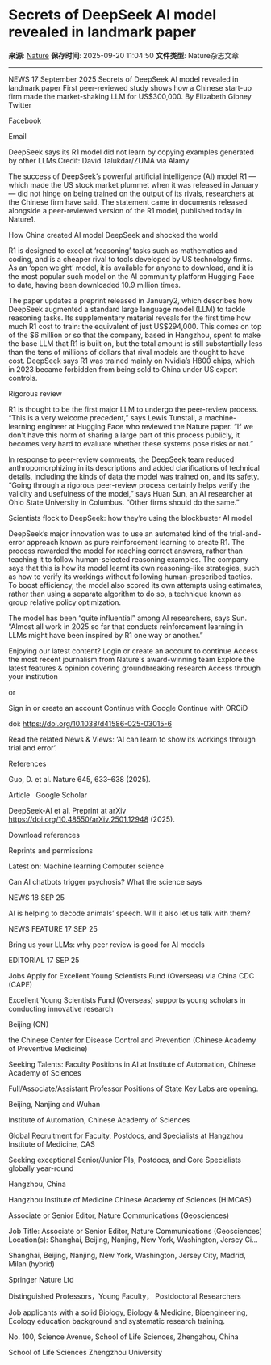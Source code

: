 # Secrets of DeepSeek AI model revealed in landmark paper

**来源**: [Nature](https://www.nature.com/articles/d41586-025-03015-6)
**保存时间**: 2025-09-20 11:04:50
**文件类型**: Nature杂志文章

---

NEWS
17 September 2025
Secrets of DeepSeek AI model revealed in landmark paper
First peer-reviewed study shows how a Chinese start-up firm made the market-shaking LLM for US$300,000.
By Elizabeth Gibney
Twitter
 
Facebook
 
Email

DeepSeek says its R1 model did not learn by copying examples generated by other LLMs.Credit: David Talukdar/ZUMA via Alamy

The success of DeepSeek’s powerful artificial intelligence (AI) model R1 — which made the US stock market plummet when it was released in January — did not hinge on being trained on the output of its rivals, researchers at the Chinese firm have said. The statement came in documents released alongside a peer-reviewed version of the R1 model, published today in Nature1.

How China created AI model DeepSeek and shocked the world

R1 is designed to excel at ‘reasoning’ tasks such as mathematics and coding, and is a cheaper rival to tools developed by US technology firms. As an ‘open weight’ model, it is available for anyone to download, and it is the most popular such model on the AI community platform Hugging Face to date, having been downloaded 10.9 million times.

The paper updates a preprint released in January2, which describes how DeepSeek augmented a standard large language model (LLM) to tackle reasoning tasks. Its supplementary material reveals for the first time how much R1 cost to train: the equivalent of just US$294,000. This comes on top of the $6 million or so that the company, based in Hangzhou, spent to make the base LLM that R1 is built on, but the total amount is still substantially less than the tens of millions of dollars that rival models are thought to have cost. DeepSeek says R1 was trained mainly on Nvidia’s H800 chips, which in 2023 became forbidden from being sold to China under US export controls.

Rigorous review

R1 is thought to be the first major LLM to undergo the peer-review process. “This is a very welcome precedent,” says Lewis Tunstall, a machine-learning engineer at Hugging Face who reviewed the Nature paper. “If we don't have this norm of sharing a large part of this process publicly, it becomes very hard to evaluate whether these systems pose risks or not.”

In response to peer-review comments, the DeepSeek team reduced anthropomorphizing in its descriptions and added clarifications of technical details, including the kinds of data the model was trained on, and its safety. “Going through a rigorous peer-review process certainly helps verify the validity and usefulness of the model,” says Huan Sun, an AI researcher at Ohio State University in Columbus. “Other firms should do the same.”

Scientists flock to DeepSeek: how they’re using the blockbuster AI model

DeepSeek’s major innovation was to use an automated kind of the trial-and-error approach known as pure reinforcement learning to create R1. The process rewarded the model for reaching correct answers, rather than teaching it to follow human-selected reasoning examples. The company says that this is how its model learnt its own reasoning-like strategies, such as how to verify its workings without following human-prescribed tactics. To boost efficiency, the model also scored its own attempts using estimates, rather than using a separate algorithm to do so, a technique known as group relative policy optimization.

The model has been “quite influential” among AI researchers, says Sun. “Almost all work in 2025 so far that conducts reinforcement learning in LLMs might have been inspired by R1 one way or another.”

Enjoying our latest content?
Login or create an account to continue
Access the most recent journalism from Nature's award-winning team
Explore the latest features & opinion covering groundbreaking research
Access through your institution

or

Sign in or create an account
Continue with Google
Continue with ORCiD

doi: https://doi.org/10.1038/d41586-025-03015-6

Read the related News & Views: ‘AI can learn to show its workings through trial and error’.

References

Guo, D. et al. Nature 645, 633–638 (2025).

Article
 
Google Scholar
 

DeepSeek-AI et al. Preprint at arXiv https://doi.org/10.48550/arXiv.2501.12948 (2025).

Download references

Reprints and permissions

Latest on:
Machine learning
Computer science

Can AI chatbots trigger psychosis? What the science says

NEWS 18 SEP 25

AI is helping to decode animals’ speech. Will it also let us talk with them?

NEWS FEATURE 17 SEP 25

Bring us your LLMs: why peer review is good for AI models

EDITORIAL 17 SEP 25

Jobs
Apply for Excellent Young Scientists Fund (Overseas) via China CDC (CAPE)

Excellent Young Scientists Fund (Overseas) supports young scholars in conducting innovative research

Beijing (CN)

the Chinese Center for Disease Control and Prevention (Chinese Academy of Preventive Medicine)

Seeking Talents: Faculty Positions in AI at Institute of Automation, Chinese Academy of Sciences

Full/Associate/Assistant Professor Positions of State Key Labs are opening.

Beijing, Nanjing and Wuhan

Institute of Automation, Chinese Academy of Sciences

Global Recruitment for Faculty, Postdocs, and Specialists at Hangzhou Institute of Medicine, CAS

Seeking exceptional Senior/Junior PIs, Postdocs, and Core Specialists globally year-round

Hangzhou, China

Hangzhou Institute of Medicine Chinese Academy of Sciences (HIMCAS)

Associate or Senior Editor, Nature Communications (Geosciences)

Job Title: Associate or Senior Editor, Nature Communications (Geosciences) Location(s): Shanghai, Beijing, Nanjing, New York, Washington, Jersey Ci...

Shanghai, Beijing, Nanjing, New York, Washington, Jersey City, Madrid, Milan (hybrid)

Springer Nature Ltd

Distinguished Professors，Young Faculty， Postdoctoral Researchers

Job applicants with a solid Biology, Biology & Medicine, Bioengineering, Ecology education background and systematic research training.

No. 100, Science Avenue, School of Life Sciences, Zhengzhou, China

School of Life Sciences Zhengzhou University
